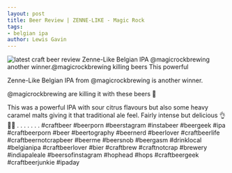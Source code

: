 ```yaml
---
layout: post
title: Beer Review | ZENNE-LIKE - Magic Rock
tags:
- belgian ipa
author: Lewis Gavin
---
```


![latest craft beer review Zenne-Like Belgian IPA @magicrockbrewing another winner.@magicrockbrewing killing beers This powerful](https://instagram.fman1-1.fna.fbcdn.net/vp/b54263eb6aff52ab8aa634f538f2bd38/5C8A0A0C/t51.2885-15/sh0.08/e35/s750x750/43003057_2064189903642766_8359924699644365199_n.jpg?ig_cache_key=MTg5NTcyMjI3MzczODk5MTEzOQ%3D%3D.2)

Zenne-Like Belgian IPA from @magicrockbrewing is another winner.

@magicrockbrewing are killing it with these beers 🙌

This was a powerful IPA with sour citrus flavours but also some heavy caramel malts giving it that traditional ale feel. Fairly intense but delicious 👌🍻🙌
.
.
.
.
.
.
.
#craftbeer #beerporn #beerstagram #instabeer #beergeek #ipa #craftbeerporn #beer #beertography #beernerd #beerlover #craftbeerlife #craftbeernotcrapbeer #beerme #beersnob #beergasm #drinklocal #belgianipa #craftbeerlover #bier #craftbrew #craftnotcrap #brewery #indiapaleale #beersofinstagram #hophead #hops #craftbeergeek #craftbeerjunkie #ipaday